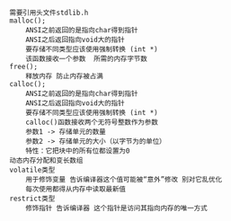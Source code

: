 	需要引用头文件stdlib.h
	malloc();
		ANSI之前返回的是指向char得到指针
		ANSI之后返回指向void大的指针
		要存储不同类型应该使用强制转换 (int *)
		该函数接收一个参数  所需的内存字节数
	free();
		释放内存 防止内存被占满
	calloc();
		ANSI之前返回的是指向char得到指针
		ANSI之后返回指向void大的指针
		要存储不同类型应该使用强制转换 (int *)
		calloc()函数接收两个无符号整数作为参数
		参数1 -> 存储单元的数量
		参数2 -> 存储单元的大小（以字节为的单位）
		特性：它把块中的所有位都设置为0
	动态内存分配和变长数组
	volatile类型
		用于修饰变量 告诉编译器这个值可能被“意外”修改 别对它乱优化
		每次使用都得从内存中读取最新值
	restrict类型
		修饰指针 告诉编译器 这个指针是访问其指向内存的唯一方式